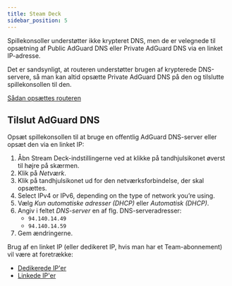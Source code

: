 ```yaml
---
title: Steam Deck
sidebar_position: 5
---
```


Spillekonsoller understøtter ikke krypteret DNS, men de er velegnede til opsætning af Public AdGuard DNS eller Private AdGuard DNS via en linket IP-adresse.

Det er sandsynligt, at routeren understøtter brugen af krypterede DNS-servere, så man kan altid opsætte Private AdGuard DNS på den og tilslutte spillekonsollen til den.

[Sådan opsættes routeren](/private-dns/connect-devices/routers/routers.md)

## Tilslut AdGuard DNS

Opsæt spillekonsollen til at bruge en offentlig AdGuard DNS-server eller opsæt den via en linket IP:

1. Åbn Stream Deck-indstillingerne ved at klikke på tandhjulsikonet øverst til højre på skærmen.
2. Klik på _Netværk_.
3. Klik på tandhjulsikonet ud for den netværksforbindelse, der skal opsættes.
4. Select IPv4 or IPv6, depending on the type of network you’re using.
5. Vælg _Kun automatiske adresser (DHCP)_ eller _Automatisk (DHCP)_.
6. Angiv i feltet _DNS-server_ en af flg. DNS-serveradresser:
    - `94.140.14.49`
    - `94.140.14.59`
7. Gem ændringerne.

Brug af en linket IP (eller dedikeret IP, hvis man har et Team-abonnement) vil være at foretrække:

- [Dedikerede IP'er](/private-dns/connect-devices/other-options/dedicated-ip.md)
- [Linkede IP'er](/private-dns/connect-devices/other-options/linked-ip.md)
